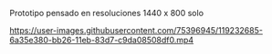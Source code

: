 Prototipo pensado en resoluciones 1440 x 800 solo


https://user-images.githubusercontent.com/75396945/119232685-6a35e380-bb26-11eb-83d7-c9da08508df0.mp4


